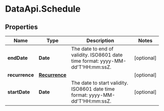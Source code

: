 # DataApi.Schedule

## Properties

Name | Type | Description | Notes
------------ | ------------- | ------------- | -------------
**endDate** | **Date** | The date to end of validity. ISO8601 date time format: yyyy-MM-dd&#39;T&#39;HH:mm:ssZ. | [optional] 
**recurrence** | [**Recurrence**](Recurrence.md) |  | [optional] 
**startDate** | **Date** | The date to start validity. ISO8601 date time format: yyyy-MM-dd&#39;T&#39;HH:mm:ssZ. | [optional] 


